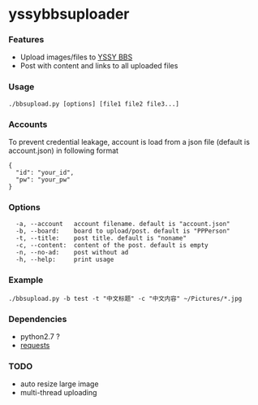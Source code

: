 # yssybbsuploader

### Features
* Upload images/files to [YSSY BBS](https://bbs.sjtu.edu.cn)
* Post with content and links to all uploaded files

### Usage
```
./bbsupload.py [options] [file1 file2 file3...]
```

### Accounts
To prevent credential leakage, account is load from a json file (default is account.json) in following format
```
{
  "id": "your_id",
  "pw": "your_pw"
}
```

### Options
```
  -a, --account   account filename. default is "account.json"
  -b, --board:    board to upload/post. default is "PPPerson"
  -t, --title:    post title. default is "noname"
  -c, --content:  content of the post. default is empty
  -n, --no-ad:    post without ad
  -h, --help:     print usage
```

### Example
```
./bbsupload.py -b test -t "中文标题" -c "中文内容" ~/Pictures/*.jpg
```

### Dependencies
* python2.7 ?
* [requests](http://docs.python-requests.org/en/master/)

### TODO
* auto resize large image
* multi-thread uploading
